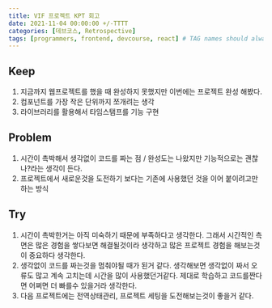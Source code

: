 ```yaml
---
title: VIF 프로젝트 KPT 회고
date: 2021-11-04 00:00:00 +/-TTTT
categories: [데브코스, Retrospective]
tags: [programmers, frontend, devcourse, react] # TAG names should always be lowercase
---
```


## Keep

1. 지금까지 웹프로젝트를 했을 때 완성하지 못했지만 이번에는 프로젝트 완성 해봤다.
2. 컴포넌트를 가장 작은 단위까지 쪼개려는 생각
3. 라이브러리를 활용해서 타임스탬프를 기능 구현

## Problem

1. 시간이 촉박해서 생각없이 코드를 짜는 점 / 완성도는 나왔지만 기능적으로는 괜찮나?라는 생각이 든다.
2. 프로젝트에서 새로운것을 도전하기 보다는 기존에 사용했던 것을 이어 붙이려고만 하는 방식

## Try

1. 시간이 촉박한거는 아직 미숙하기 때문에 부족하다고 생각한다. 그래서 시간적인 측면은 많은 경험을 쌓다보면 해결될것이라 생각하고 많은 프로젝트 경험을 해보는것이 중요하다 생각한다.
2. 생각없이 코드를 짜는것을 멈춰야될 때가 된거 같다. 생각해보면 생각없이 짜서 오류도 많고 계속 고치는데 시간을 많이 사용했던거같다. 제대로 학습하고 코드를짠다면 어쩌면 더 빠를수 있을거라 생각한다.
3. 다음 프로젝트에는 전역상태관리, 프로젝트 세팅을 도전해보는것이 좋을거 같다.
